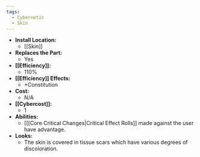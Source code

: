 ```yaml
---
tags:
  - Cybernetic
  - Skin
---
```

- **Install Location:**
	- [[Skin]]
- **Replaces the Part:**
	- Yes
- **[[Efficiency]]:**
	- 110%
- **[[Efficiency]] Effects:**
	- +Constitution
- **Cost:**
	- N/A
- **[[Cybercost]]:**
	- 1
- **Abilities:**
	- [[[Core Critical Changes|Critical Effect Rolls]] made against the user have advantage.
- **Looks:**
	- The skin is covered in tissue scars which have various degrees of discoloration.